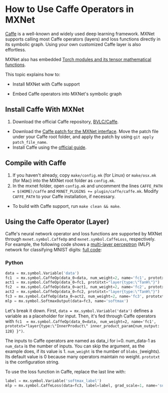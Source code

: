 # How to Use Caffe Operators in MXNet

[Caffe](http://caffe.berkeleyvision.org/) is a well-known and widely used deep learning framework. MXNet supports calling most Caffe operators (layers) and loss functions directly in its symbolic graph. Using your own customized Caffe layer is also effortless.

MXNet also has embedded [Torch modules and its tensor mathematical functions](https://github.com/dmlc/mxnet/blob/master/docs/how_to/torch.md).

This topic explains how to:

* Install MXNet with Caffe support

* Embed Caffe operators into MXNet's symbolic graph

## Install Caffe With MXNet


1. Download the official Caffe repository, [BVLC/Caffe](https://github.com/BVLC/caffe).
* Download the [Caffe patch for the MXNet interface](https://github.com/BVLC/caffe/pull/4527.patch). Move the patch file under your Caffe root folder, and apply the patch by using `git apply patch_file_name`.
* Install Caffe using the [official guide](http://caffe.berkeleyvision.org/installation.html).

## Compile with Caffe


1. If you haven't already, copy `make/config.mk` (for Linux) or `make/osx.mk` (for Mac) into the MXNet root folder as `config.mk`. 
2. In the mxnet folder, open `config.mk` and uncomment the lines `CAFFE_PATH = $(HOME)/caffe` and `MXNET_PLUGINS += plugin/caffe/caffe.mk`. Modify `CAFFE_PATH` to your Caffe installation, if necessary. 
* To build with Caffe support, run `make clean && make`.

## Using the Caffe Operator (Layer)
Caffe's neural network operator and loss functions are supported by MXNet through `mxnet.symbol.CaffeOp` and `mxnet.symbol.CaffeLoss`, respectively.
For example, the following code shows a [multi-layer perceptron](https://en.wikipedia.org/wiki/Multilayer_perceptron) (MLP) network for classifying MNIST digits: [full code](https://github.com/dmlc/mxnet/blob/master/example/caffe/caffe_net.py):

### Python

```Python
data = mx.symbol.Variable('data')
fc1  = mx.symbol.CaffeOp(data_0=data, num_weight=2, name='fc1', prototxt="layer{type:\"InnerProduct\" inner_product_param{num_output: 128} }")
act1 = mx.symbol.CaffeOp(data_0=fc1, prototxt="layer{type:\"TanH\"}")
fc2  = mx.symbol.CaffeOp(data_0=act1, num_weight=2, name='fc2', prototxt="layer{type:\"InnerProduct\" inner_product_param{num_output: 64} }")
act2 = mx.symbol.CaffeOp(data_0=fc2, prototxt="layer{type:\"TanH\"}")
fc3 = mx.symbol.CaffeOp(data_0=act2, num_weight=2, name='fc3', prototxt="layer{type:\"InnerProduct\" inner_product_param{num_output: 10}}")
mlp = mx.symbol.SoftmaxOutput(data=fc3, name='softmax')
```

Let's break it down. First, `data = mx.symbol.Variable('data')` defines a variable as a placeholder for input.
Then, it's fed through Caffe operators with `fc1  = mx.symbol.CaffeOp(data_0=data, num_weight=2, name='fc1', prototxt="layer{type:\"InnerProduct\" inner_product_param{num_output: 128} }")`.

The inputs to Caffe operators are named as data_i for i=0.  num_data-1 as `num_data` is the number of inputs. You can skip the argument, as the example does, if its value is 1. `num_weight` is the number of `blobs_`(weights). Its default value is 0 because many operators maintain no weight. `prototxt` is the configuration string.

To use the loss function in Caffe, replace the last line with:

```Python
label = mx.symbol.Variable('softmax_label')
mlp = mx.symbol.CaffeLoss(data=fc3, label=label, grad_scale=1, name='softmax', prototxt="layer{type:\"SoftmaxWithLoss\"}")
```


